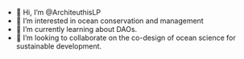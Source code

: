 - 👋 Hi, I’m @ArchiteuthisLP
- 👀 I’m interested in ocean conservation and management
- 🌱 I’m currently learning about DAOs.
- 💞️ I’m looking to collaborate on the co-design of ocean science for sustainable development.

<!---
ArchiteuthisLP/ArchiteuthisLP is a ✨ special ✨ repository because its `README.md` (this file) appears on your GitHub profile.
You can click the Preview link to take a look at your changes.
--->
